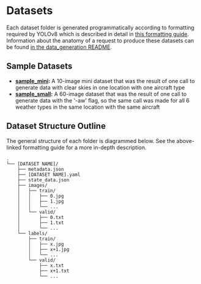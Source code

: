 # Datasets

Each dataset folder is generated programmatically according to formatting required by YOLOv8 which is described in detail in [this formatting guide](./FORMAT.pdf). Information about the anatomy of a request to produce these datasets can be found [in the data_generation README](../src/data_generation/README.md). 

## Sample Datasets
* **[sample_mini](sample_mini/):** A 10-image mini dataset that was the result of one call to generate data with clear skies in one location with one aircraft type
* **[sample_small](sample_small/):** A 60-image dataset that was the result of one call to generate data with the '-aw' flag, so the same call was made for all 6 weather types in the same location with the same aircraft

## Dataset Structure Outline
The general structure of each folder is diagrammed below. See the above-linked formatting guide for a more in-depth description. 
```
.
└── [DATASET NAME]/
    ├── metadata.json
    ├── [DATASET NAME].yaml
    ├── state_data.json
    ├── images/
    │   ├── train/
    │   │   ├── 0.jpg
    │   │   ├── 1.jpg
    │   │   └── ...
    │   └── valid/
    │       ├── 0.txt
    │       ├── 1.txt
    │       └── ...
    └── labels/
        ├── train/
        │   ├── x.jpg
        │   ├── x+1.jpg
        │   └── ...
        └── valid/
            ├── x.txt
            ├── x+1.txt
            └── ...
```
